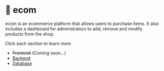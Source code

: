 # :money_with_wings: ecom

ecom is an ecommerce platform that allows users to purchase items. It also includes a dashboard for administrators to add, remove and modify products from the shop.

Click each section to learn more
* ~~Frontend~~ *(Coming soon...)*
* [Backend](backend/README.md)
* [Database](database/README.md)